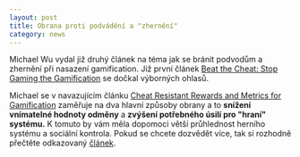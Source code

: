 ```yaml
---
layout: post
title: Obrana proti podvádění a "zhernění"
category: news
---
```


<p>Michael Wu vydal již druhý článek na téma jak se bránit podvodům a zhernění při nasazení gamification. Již první článek <a href="http://lithosphere.lithium.com/t5/Building-Community-the-Platform/Beat-the-Cheat-Stop-Gaming-the-Gamification/ba-p/30887">Beat the Cheat: Stop Gaming the Gamification</a> se dočkal výborných ohlasů.</p>
<p>Michael se v navazujícím článku <a href="http://lithosphere.lithium.com/t5/Building-Community-the-Platform/Relatively-Cheat-Resistant-Rewards-and-Metrics-for-Gamification/ba-p/30889">Cheat Resistant Rewards and Metrics for Gamification</a> zaměřuje na dva hlavní způsoby obrany a to <b>snížení vnímatelné hodnoty odměny</b> a <b>zvýšení potřebného úsilí pro "hraní" systému.</b> K tomuto by vám měla dopomoci větší průhlednost herního systému a sociální kontrola. Pokud se chcete dozvědět více, tak si rozhodně přečtěte odkazovaný <a href="http://lithosphere.lithium.com/t5/Building-Community-the-Platform/Relatively-Cheat-Resistant-Rewards-and-Metrics-for-Gamification/ba-p/30889">článek</a>.</p>
